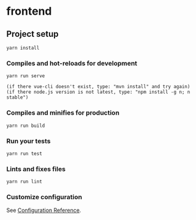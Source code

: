 # frontend

## Project setup
```
yarn install
```

### Compiles and hot-reloads for development
```
yarn run serve

(if there vue-cli doesn't exist, type: "mvn install" and try again)
(if there node.js version is not latest, type: "npm install -g n; n stable")
```

### Compiles and minifies for production
```
yarn run build
```

### Run your tests
```
yarn run test
```

### Lints and fixes files
```
yarn run lint
```

### Customize configuration
See [Configuration Reference](https://cli.vuejs.org/config/).
